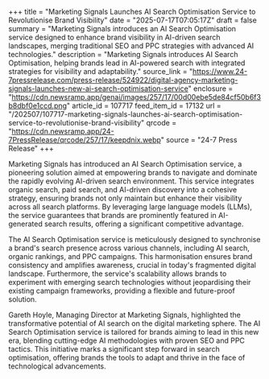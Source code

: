 +++
title = "Marketing Signals Launches AI Search Optimisation Service to Revolutionise Brand Visibility"
date = "2025-07-17T07:05:17Z"
draft = false
summary = "Marketing Signals introduces an AI Search Optimisation service designed to enhance brand visibility in AI-driven search landscapes, merging traditional SEO and PPC strategies with advanced AI technologies."
description = "Marketing Signals introduces AI Search Optimisation, helping brands lead in AI-powered search with integrated strategies for visibility and adaptability."
source_link = "https://www.24-7pressrelease.com/press-release/524922/digital-agency-marketing-signals-launches-new-ai-search-optimisation-service"
enclosure = "https://cdn.newsramp.app/genai/images/257/17/00d00ebe5de84cf50b6f3b8dbf0e1ccd.png"
article_id = 107717
feed_item_id = 17132
url = "/202507/107717-marketing-signals-launches-ai-search-optimisation-service-to-revolutionise-brand-visibility"
qrcode = "https://cdn.newsramp.app/24-7PressRelease/qrcode/257/17/keepdnix.webp"
source = "24-7 Press Release"
+++

<p>Marketing Signals has introduced an AI Search Optimisation service, a pioneering solution aimed at empowering brands to navigate and dominate the rapidly evolving AI-driven search environment. This service integrates organic search, paid search, and AI-driven discovery into a cohesive strategy, ensuring brands not only maintain but enhance their visibility across all search platforms. By leveraging large language models (LLMs), the service guarantees that brands are prominently featured in AI-generated search results, offering a significant competitive advantage.</p><p>The AI Search Optimisation service is meticulously designed to synchronise a brand's search presence across various channels, including AI search, organic rankings, and PPC campaigns. This harmonisation ensures brand consistency and amplifies awareness, crucial in today's fragmented digital landscape. Furthermore, the service's scalability allows brands to experiment with emerging search technologies without jeopardising their existing campaign frameworks, providing a flexible and future-proof solution.</p><p>Gareth Hoyle, Managing Director at Marketing Signals, highlighted the transformative potential of AI search on the digital marketing sphere. The AI Search Optimisation service is tailored for brands aiming to lead in this new era, blending cutting-edge AI methodologies with proven SEO and PPC tactics. This initiative marks a significant step forward in search optimisation, offering brands the tools to adapt and thrive in the face of technological advancements.</p>